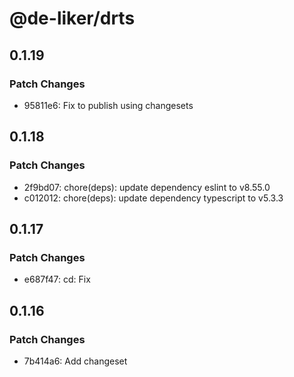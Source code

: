 # @de-liker/drts

## 0.1.19

### Patch Changes

- 95811e6: Fix to publish using changesets

## 0.1.18

### Patch Changes

- 2f9bd07: chore(deps): update dependency eslint to v8.55.0
- c012012: chore(deps): update dependency typescript to v5.3.3

## 0.1.17

### Patch Changes

- e687f47: cd: Fix

## 0.1.16

### Patch Changes

- 7b414a6: Add changeset
